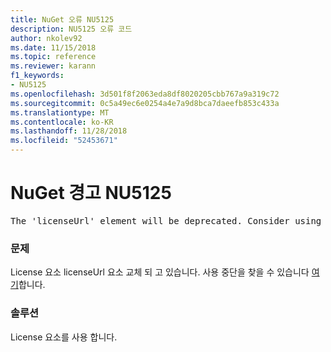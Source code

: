 ```yaml
---
title: NuGet 오류 NU5125
description: NU5125 오류 코드
author: nkolev92
ms.date: 11/15/2018
ms.topic: reference
ms.reviewer: karann
f1_keywords:
- NU5125
ms.openlocfilehash: 3d501f8f2063eda8df8020205cbb767a9a319c72
ms.sourcegitcommit: 0c5a49ec6e0254a4e7a9d8bca7daeefb853c433a
ms.translationtype: MT
ms.contentlocale: ko-KR
ms.lasthandoff: 11/28/2018
ms.locfileid: "52453671"
---
```

# <a name="nuget-warning-nu5125"></a>NuGet 경고 NU5125
<pre>The 'licenseUrl' element will be deprecated. Consider using the 'license' element instead.</pre>

### <a name="issue"></a>문제

License 요소 licenseUrl 요소 교체 되 고 있습니다. 사용 중단을 찾을 수 있습니다 [여기](https://github.com/NuGet/Home/issues/4628)합니다.

### <a name="solution"></a>솔루션

License 요소를 사용 합니다.